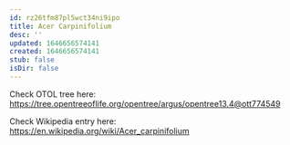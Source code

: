 ```yaml
---
id: rz26tfm87pl5wct34ni9ipo
title: Acer Carpinifolium
desc: ''
updated: 1646656574141
created: 1646656574141
stub: false
isDir: false
---
```

Check OTOL tree here: https://tree.opentreeoflife.org/opentree/argus/opentree13.4@ott774549


Check Wikipedia entry here: https://en.wikipedia.org/wiki/Acer_carpinifolium
